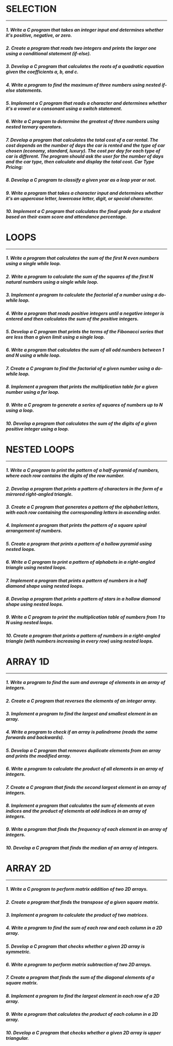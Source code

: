 # SELECTION
----
##### 1. Write a C program that takes an integer input and determines whether it's positive, negative, or zero.

##### 2. Create a program that reads two integers and prints the larger one using a conditional statement (if-else).
##### 3. Develop a C program that calculates the roots of a quadratic equation given the coefficients a, b, and c.
##### 4. Write a program to find the maximum of three numbers using nested if-else statements.
##### 5. Implement a C program that reads a character and determines whether it's a vowel or a consonant using a switch statement.
##### 6. Write a C program to determine the greatest of three numbers using nested ternary operators.
##### 7. Develop a program that calculates the total cost of a car rental. The cost depends on the number of days the car is rented and the type of car chosen (economy, standard, luxury). The cost per day for each type of car is different. The program should ask the user for the number of days and the car type, then calculate and display the total cost. Car Type Pricing:
##### 8. Develop a C program to classify a given year as a leap year or not.
##### 9. Write a program that takes a character input and determines whether it's an uppercase letter, lowercase letter, digit, or special character.
##### 10. Implement a C program that calculates the final grade for a student based on their exam score and attendance percentage.
# LOOPS
----
##### 1. Write a program that calculates the sum of the first N even numbers using a single while loop.
##### 2. Write a program to calculate the sum of the squares of the first N natural numbers using a single while loop.
##### 3. Implement a program to calculate the factorial of a number using a do-while loop.
##### 4. Write a program that reads positive integers until a negative integer is entered and then calculates the sum of the positive integers.
##### 5. Develop a C program that prints the terms of the Fibonacci series that are less than a given limit using a single loop.
##### 6. Write a program that calculates the sum of all odd numbers between 1 and N using a while loop.
##### 7. Create a C program to find the factorial of a given number using a do-while loop.
##### 8. Implement a program that prints the multiplication table for a given number using a for loop.
##### 9. Write a C program to generate a series of squares of numbers up to N using a loop.
##### 10. Develop a program that calculates the sum of the digits of a given positive integer using a loop.
# NESTED LOOPS
----
##### 1. Write a C program to print the pattern of a half-pyramid of numbers, where each row contains the digits of the row number.
##### 2. Develop a program that prints a pattern of characters in the form of a mirrored right-angled triangle.
##### 3. Create a C program that generates a pattern of the alphabet letters, with each row containing the corresponding letters in ascending order.
##### 4. Implement a program that prints the pattern of a square spiral arrangement of numbers.
##### 5. Create a program that prints a pattern of a hollow pyramid using nested loops.
##### 6. Write a C program to print a pattern of alphabets in a right-angled triangle using nested loops.
##### 7. Implement a program that prints a pattern of numbers in a half diamond shape using nested loops.
##### 8. Develop a program that prints a pattern of stars in a hollow diamond shape using nested loops.
##### 9. Write a C program to print the multiplication table of numbers from 1 to N using nested loops.
##### 10. Create a program that prints a pattern of numbers in a right-angled triangle (with numbers increasing in every row) using nested loops.
# ARRAY 1D
----
##### 1. Write a program to find the sum and average of elements in an array of integers.
##### 2. Create a C program that reverses the elements of an integer array.
##### 3. Implement a program to find the largest and smallest element in an array.
##### 4. Write a program to check if an array is palindrome (reads the same forwards and backwards).
##### 5. Develop a C program that removes duplicate elements from an array and prints the modified array.
##### 6. Write a program to calculate the product of all elements in an array of integers.
##### 7. Create a C program that finds the second largest element in an array of integers.
##### 8. Implement a program that calculates the sum of elements at even indices and the product of elements at odd indices in an array of integers.
##### 9. Write a program that finds the frequency of each element in an array of integers.
##### 10. Develop a C program that finds the median of an array of integers.
# ARRAY 2D
----
##### 1. Write a C program to perform matrix addition of two 2D arrays.
##### 2. Create a program that finds the transpose of a given square matrix.
##### 3. Implement a program to calculate the product of two matrices.
##### 4. Write a program to find the sum of each row and each column in a 2D array.
##### 5. Develop a C program that checks whether a given 2D array is symmetric.
##### 6. Write a program to perform matrix subtraction of two 2D arrays.
##### 7. Create a program that finds the sum of the diagonal elements of a square matrix.
##### 8. Implement a program to find the largest element in each row of a 2D array.
##### 9. Write a program that calculates the product of each column in a 2D array.
##### 10. Develop a C program that checks whether a given 2D array is upper triangular.
